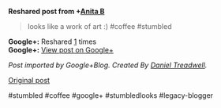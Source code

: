 <!--
date: '2012-01-07'
published: true
slug: 2012-01-looks-like-work-of-art-coffee-stumbled
time_to_read: 5
title: 'looks like a work of art :) #coffee #stumbled'
-->

  
  
**Reshared post from +[Anita B](https://plus.google.com/105003817391483637097)**  
> looks like a work of art :) #coffee #stumbled

**Google+:** Reshared [1](https://plus.google.com/103392016560023386646/posts/T4TkfudEqRa) times  
 **Google+:** [View post on Google+](https://plus.google.com/103392016560023386646/posts/T4TkfudEqRa)

  
  
*Post imported by Google+Blog. Created By [Daniel Treadwell](http://minimali.se/).*

[Original post](https://ysfk.blogspot.com/2012/01/looks-like-work-of-art-coffee-stumbled.html)

#stumbled #coffee #google+ #stumbledlooks #legacy-blogger 